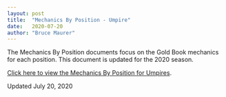 ```yaml
---
layout: post
title:  "Mechanics By Position - Umpire"
date:   2020-07-20
author: "Bruce Maurer"
---
```


The Mechanics By Position documents focus on the Gold Book mechanics for each
position. This document is updated for the 2020 season.

[Click here to view the Mechanics By Position for
Umpires](https://storage.googleapis.com/ohsaa-websites/mechanics/Mechanics-by-Position-Umpire-2020.pdf).

Updated July 20, 2020
